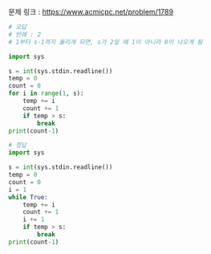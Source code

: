 문제 링크 : https://www.acmicpc.net/problem/1789

```python
# 오답
# 반례 : 2
# 1부터 s-1까지 돌리게 되면, s가 2일 때 1이 아니라 0이 나오게 됨

import sys

s = int(sys.stdin.readline())
temp = 0
count = 0
for i in range(1, s):
    temp += i
    count += 1
    if temp > s:
        break
print(count-1)
```

```python
# 정답
import sys

s = int(sys.stdin.readline())
temp = 0
count = 0
i = 1
while True:
    temp += i
    count += 1
    i += 1
    if temp > s:
        break
print(count-1)
```


